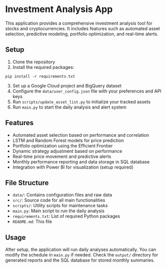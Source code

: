 # Investment Analysis App

This application provides a comprehensive investment analysis tool for stocks and cryptocurrencies. It includes features such as automated asset selection, predictive modeling, portfolio optimization, and real-time alerts.

## Setup

1. Clone the repository
2. Install the required packages:

`pip install -r requirements.txt`

3. Set up a Google Cloud project and BigQuery dataset
4. Configure the `data/user_config.json` file with your preferences and API keys
5. Run `scripts/update_asset_list.py` to initialize your tracked assets
6. Run `main.py` to start the daily analysis and alert system

## Features

- Automated asset selection based on performance and correlation
- LSTM and Random Forest models for price prediction
- Portfolio optimization using the Efficient Frontier
- Dynamic strategy adjustment based on performance
- Real-time price movement and predictive alerts
- Monthly performance reporting and data storage in SQL database
- Integration with Power BI for visualization (setup required)

## File Structure

- `data/`: Contains configuration files and raw data
- `src/`: Source code for all main functionalities
- `scripts/`: Utility scripts for maintenance tasks
- `main.py`: Main script to run the daily analysis
- `requirements.txt`: List of required Python packages
- `README.md`: This file

## Usage

After setup, the application will run daily analyses automatically. You can modify the schedule in `main.py` if needed. Check the `output/` directory for generated reports and the SQL database for stored monthly summaries.
